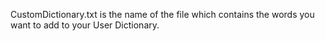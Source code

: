 CustomDictionary.txt is the name of the file which contains the words you want to add to your User Dictionary.
